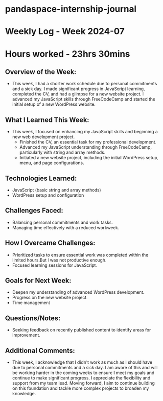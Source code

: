# pandaspace-internship-journal

# Weekly Log - Week 2024-07
# Hours worked - 23hrs 30mins

## Overview of the Week:
- This week, I had a shorter work schedule due to personal commitments and a sick day. I made significant progress in JavaScript learning, completed the CV, and had a glimpse for a new website project. 
  I advanced my JavaScript skills through FreeCodeCamp and started the initial setup of a new WordPress website. 

## What I Learned This Week:
- This week, I focused on enhancing my JavaScript skills and beginning a new web development project.
    - Finished the CV, an essential task for my professional development.
    - Advanced my JavaScript understanding through FreeCodeCamp, particularly with string and array methods.
    - Initiated a new website project, including the initial WordPress setup, menu, and page configurations.

## Technologies Learned:
- JavaScript (basic string and array methods)
- WordPress setup and configuration

## Challenges Faced:
- Balancing personal commitments and work tasks.
- Managing time effectively with a reduced workweek.

## How I Overcame Challenges:
- Prioritized tasks to ensure essential work was completed within the limited hours.But I was not productive enough. 
- Focused learning sessions for JavaScript. 

## Goals for Next Week:
- Deepen my understanding of advanced WordPress development.
- Progress on the new website project.
- Time management

## Questions/Notes:
- Seeking feedback on recently published content to identify areas for improvement.

## Additional Comments:
- This week, I acknowledge that I didn't work as much as I should have due to personal commitments and a sick day. I am aware of this and will be working harder in the coming weeks to ensure I meet my goals and continue to make significant progress. I appreciate the flexibility and support from my team lead. Moving forward, I aim to continue building on this foundation and tackle more complex projects to broaden my knowledge.
